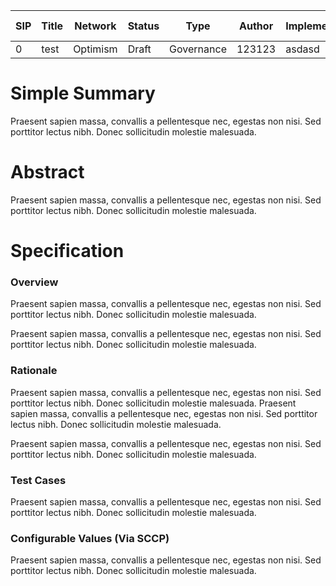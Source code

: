 
| SIP     | Title		 | Network  | Status 	| Type			| Author			| Implementor					| Implementation Date   |  Proposal						| Created					| Requires		|
| ---     | ---      | ---			| ---			| ---				| ---					| ---									| ---										|  ---	      				| ---							| ---					|
| 0  | test |Optimism| Draft		| Governance   | 123123| asdasd 	| TBD										|  123123 |	undefined 	| 123213 |


# Simple Summary

Praesent sapien massa, convallis a pellentesque nec, egestas non nisi. Sed porttitor lectus nibh. Donec sollicitudin molestie malesuada.

# Abstract

Praesent sapien massa, convallis a pellentesque nec, egestas non nisi. Sed porttitor lectus nibh. Donec sollicitudin molestie malesuada.

# Specification


### Overview

Praesent sapien massa, convallis a pellentesque nec, egestas non nisi. Sed porttitor lectus nibh. Donec sollicitudin molestie malesuada.

Praesent sapien massa, convallis a pellentesque nec, egestas non nisi. Sed porttitor lectus nibh. Donec sollicitudin molestie malesuada.

### Rationale

Praesent sapien massa, convallis a pellentesque nec, egestas non nisi. Sed porttitor lectus nibh. Donec sollicitudin molestie malesuada.
Praesent sapien massa, convallis a pellentesque nec, egestas non nisi. Sed porttitor lectus nibh. Donec sollicitudin molestie malesuada.

Praesent sapien massa, convallis a pellentesque nec, egestas non nisi. Sed porttitor lectus nibh. Donec sollicitudin molestie malesuada.

### Test Cases

Praesent sapien massa, convallis a pellentesque nec, egestas non nisi. Sed porttitor lectus nibh. Donec sollicitudin molestie malesuada.


### Configurable Values (Via SCCP)

Praesent sapien massa, convallis a pellentesque nec, egestas non nisi. Sed porttitor lectus nibh. Donec sollicitudin molestie malesuada.


